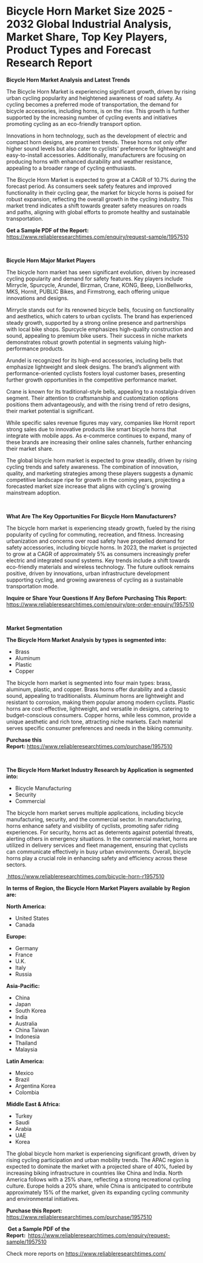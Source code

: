 <p><h1>Bicycle Horn Market Size 2025 - 2032 Global Industrial Analysis, Market Share, Top Key Players, Product Types and Forecast Research Report</h1></p><p><strong>Bicycle Horn Market Analysis and Latest Trends</strong></p>
<p><p>The Bicycle Horn Market is experiencing significant growth, driven by rising urban cycling popularity and heightened awareness of road safety. As cycling becomes a preferred mode of transportation, the demand for bicycle accessories, including horns, is on the rise. This growth is further supported by the increasing number of cycling events and initiatives promoting cycling as an eco-friendly transport option.</p><p>Innovations in horn technology, such as the development of electric and compact horn designs, are prominent trends. These horns not only offer higher sound levels but also cater to cyclists' preference for lightweight and easy-to-install accessories. Additionally, manufacturers are focusing on producing horns with enhanced durability and weather resistance, appealing to a broader range of cycling enthusiasts.</p><p>The Bicycle Horn Market is expected to grow at a CAGR of 10.7% during the forecast period. As consumers seek safety features and improved functionality in their cycling gear, the market for bicycle horns is poised for robust expansion, reflecting the overall growth in the cycling industry. This market trend indicates a shift towards greater safety measures on roads and paths, aligning with global efforts to promote healthy and sustainable transportation.</p></p>
<p><strong>Get a Sample PDF of the Report:&nbsp;</strong> <a href="https://www.reliableresearchtimes.com/enquiry/request-sample/1957510?utm_campaign=3315&utm_medium=2&utm_source=Github&utm_content=ia&utm_term=05042025&utm_id=bicycle-horn">https://www.reliableresearchtimes.com/enquiry/request-sample/1957510</a></p>
<p>&nbsp;</p>
<p><strong>Bicycle Horn Major Market Players</strong></p>
<p><p>The bicycle horn market has seen significant evolution, driven by increased cycling popularity and demand for safety features. Key players include Mirrycle, Spurcycle, Arundel, Birzman, Crane, KONG, Beep, LionBellworks, MKS, Hornit, PUBLIC Bikes, and Firmstrong, each offering unique innovations and designs.</p><p>Mirrycle stands out for its renowned bicycle bells, focusing on functionality and aesthetics, which caters to urban cyclists. The brand has experienced steady growth, supported by a strong online presence and partnerships with local bike shops. Spurcycle emphasizes high-quality construction and sound, appealing to premium bike users. Their success in niche markets demonstrates robust growth potential in segments valuing high-performance products.</p><p>Arundel is recognized for its high-end accessories, including bells that emphasize lightweight and sleek designs. The brand’s alignment with performance-oriented cyclists fosters loyal customer bases, presenting further growth opportunities in the competitive performance market.</p><p>Crane is known for its traditional-style bells, appealing to a nostalgia-driven segment. Their attention to craftsmanship and customization options positions them advantageously, and with the rising trend of retro designs, their market potential is significant.</p><p>While specific sales revenue figures may vary, companies like Hornit report strong sales due to innovative products like smart bicycle horns that integrate with mobile apps. As e-commerce continues to expand, many of these brands are increasing their online sales channels, further enhancing their market share.</p><p>The global bicycle horn market is expected to grow steadily, driven by rising cycling trends and safety awareness. The combination of innovation, quality, and marketing strategies among these players suggests a dynamic competitive landscape ripe for growth in the coming years, projecting a forecasted market size increase that aligns with cycling's growing mainstream adoption.</p></p>
<p>&nbsp;</p>
<p><strong>What Are The Key Opportunities For Bicycle Horn Manufacturers?</strong></p>
<p><p>The bicycle horn market is experiencing steady growth, fueled by the rising popularity of cycling for commuting, recreation, and fitness. Increasing urbanization and concerns over road safety have propelled demand for safety accessories, including bicycle horns. In 2023, the market is projected to grow at a CAGR of approximately 5% as consumers increasingly prefer electric and integrated sound systems. Key trends include a shift towards eco-friendly materials and wireless technology. The future outlook remains positive, driven by innovations, urban infrastructure development supporting cycling, and growing awareness of cycling as a sustainable transportation mode.</p></p>
<p><strong>Inquire or Share Your Questions If Any Before Purchasing This Report:</strong> <a href="https://www.reliableresearchtimes.com/enquiry/pre-order-enquiry/1957510?utm_campaign=3315&utm_medium=2&utm_source=Github&utm_content=ia&utm_term=05042025&utm_id=bicycle-horn">https://www.reliableresearchtimes.com/enquiry/pre-order-enquiry/1957510</a></p>
<p>&nbsp;</p>
<p><strong>Market Segmentation</strong></p>
<p><strong>The Bicycle Horn Market Analysis by types is segmented into:</strong></p>
<p><ul><li>Brass</li><li>Aluminum</li><li>Plastic</li><li>Copper</li></ul></p>
<p><p>The bicycle horn market is segmented into four main types: brass, aluminum, plastic, and copper. Brass horns offer durability and a classic sound, appealing to traditionalists. Aluminum horns are lightweight and resistant to corrosion, making them popular among modern cyclists. Plastic horns are cost-effective, lightweight, and versatile in designs, catering to budget-conscious consumers. Copper horns, while less common, provide a unique aesthetic and rich tone, attracting niche markets. Each material serves specific consumer preferences and needs in the biking community.</p></p>
<p><strong>Purchase this Report:&nbsp;</strong><a href="https://www.reliableresearchtimes.com/purchase/1957510?utm_campaign=3315&utm_medium=2&utm_source=Github&utm_content=ia&utm_term=05042025&utm_id=bicycle-horn">https://www.reliableresearchtimes.com/purchase/1957510</a></p>
<p>&nbsp;</p>
<p><strong>The Bicycle Horn Market Industry Research by Application is segmented into:</strong></p>
<p><ul><li>Bicycle Manufacturing</li><li>Security</li><li>Commercial</li></ul></p>
<p><p>The bicycle horn market serves multiple applications, including bicycle manufacturing, security, and the commercial sector. In manufacturing, horns enhance safety and visibility of cyclists, promoting safer riding experiences. For security, horns act as deterrents against potential threats, alerting others in emergency situations. In the commercial market, horns are utilized in delivery services and fleet management, ensuring that cyclists can communicate effectively in busy urban environments. Overall, bicycle horns play a crucial role in enhancing safety and efficiency across these sectors.</p></p>
<p><a href="https://www.reliableresearchtimes.com/bicycle-horn-r1957510?utm_campaign=3315&utm_medium=2&utm_source=Github&utm_content=ia&utm_term=05042025&utm_id=bicycle-horn">&nbsp;https://www.reliableresearchtimes.com/bicycle-horn-r1957510</a></p>
<p><strong>In terms of Region, the Bicycle Horn Market Players available by Region are:</strong></p>
<p>
    <p> <strong> North America: </strong>
        <ul>
            <li>United States</li>
            <li>Canada</li>
        </ul>
        </p> 
    <p> <strong> Europe: </strong>
        <ul>
            <li>Germany</li>
            <li>France</li>
            <li>U.K.</li>
            <li>Italy</li>
            <li>Russia</li>
        </ul>
        </p> 
    <p> <strong> Asia-Pacific: </strong>
        <ul>
            <li>China</li>
            <li>Japan</li>
            <li>South Korea</li>
            <li>India</li>
            <li>Australia</li>
            <li>China Taiwan</li>
            <li>Indonesia</li>
            <li>Thailand</li>
            <li>Malaysia</li>
        </ul>
        </p> 
    <p> <strong> Latin America: </strong>
        <ul>
            <li>Mexico</li>
            <li>Brazil</li>
            <li>Argentina Korea</li>
            <li>Colombia</li>
        </ul>
        </p> 
    <p> <strong> Middle East & Africa: </strong>
        <ul>
            <li>Turkey</li>
            <li>Saudi</li>
            <li>Arabia</li>
            <li>UAE</li>
            <li>Korea</li>
        </ul>
    </p>
    </p>
<p><p>The global bicycle horn market is experiencing significant growth, driven by rising cycling participation and urban mobility trends. The APAC region is expected to dominate the market with a projected share of 40%, fueled by increasing biking infrastructure in countries like China and India. North America follows with a 25% share, reflecting a strong recreational cycling culture. Europe holds a 20% share, while China is anticipated to contribute approximately 15% of the market, given its expanding cycling community and environmental initiatives.</p></p>
<p><strong>Purchase this Report: </strong><a href="https://www.reliableresearchtimes.com/purchase/1957510?utm_campaign=3315&utm_medium=2&utm_source=Github&utm_content=ia&utm_term=05042025&utm_id=bicycle-horn">https://www.reliableresearchtimes.com/purchase/1957510</a></p>
<p>&nbsp;<strong>Get a Sample PDF of the Report:&nbsp;&nbsp;</strong><a href="https://www.reliableresearchtimes.com/enquiry/request-sample/1957510?utm_campaign=3315&utm_medium=2&utm_source=Github&utm_content=ia&utm_term=05042025&utm_id=bicycle-horn">https://www.reliableresearchtimes.com/enquiry/request-sample/1957510</a></p>
<p><strong></strong></p>
<p>Check more reports on <a href="https://www.reliableresearchtimes.com/?utm_campaign=3315&utm_medium=2&utm_source=Github&utm_content=ia&utm_term=05042025&utm_id=bicycle-horn">https://www.reliableresearchtimes.com/</a></p>